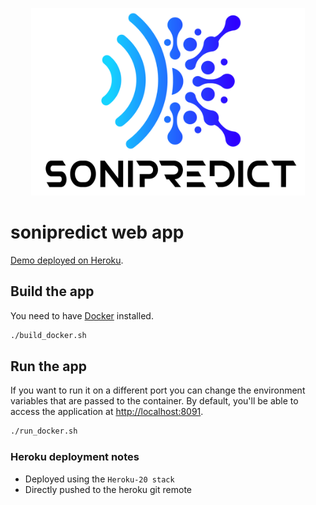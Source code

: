 <p align="center">
  <img src="https://github.com/TineGlaubitz/sonipredict/raw/main/docs/source/figs/logo.png" height="300">
</p>


# sonipredict web app 

[Demo deployed on Heroku](https://sonipredict.herokuapp.com/).

## Build the app

You need to have [Docker](https://www.docker.com/) installed.

```bash
./build_docker.sh
```

## Run the app

If you want to run it on a different port you can change the environment variables that are passed to the container.
By default, you'll be able to access the application at <http://localhost:8091>.

```bash
./run_docker.sh
```


### Heroku deployment notes 

- Deployed using the `Heroku-20 stack`
- Directly pushed to the heroku git remote